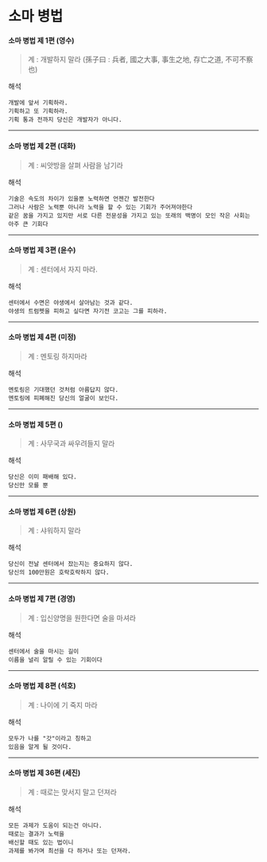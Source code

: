 # 소마 병법

#### 소마 병법 제 1편 (영수)

> 계 : 개발하지 말라
> (孫子曰 : 兵者, 國之大事, 事生之地, 存亡之道, 不可不察也)

해석
```
개발에 앞서 기획하라.
기획하고 또 기획하라.
기획 통과 전까지 당신은 개발자가 아니다.
```
---

#### 소마 병법 제 2편 (대화)

> 계 : 씨앗방을 살펴 사람을 남기라

해석
```
기술은 속도의 차이가 있을뿐 노력하면 언젠간 발전한다
그러나 사람은 노력뿐 아니라 노력을 할 수 있는 기회가 주어져야한다
같은 꿈을 가지고 있지만 서로 다른 전문성을 가지고 있는 또래의 백명이 모인 작은 사회는 아주 큰 기회다
```
---

#### 소마 병법 제 3편 (윤수)

> 계 : 센터에서 자지 마라.

해석
```
센터에서 수면은 야생에서 살아남는 것과 같다.
야생의 트럼펫을 피하고 싶다면 자기전 코고는 그를 피하라.
```
---

#### 소마 병법 제 4편 (미정)

> 계 : 멘토링 하지마라

해석
```
멘토링은 기대했던 것처럼 아름답지 않다.
멘토링에 피폐해진 당신의 얼굴이 보인다.
```
---

#### 소마 병법 제 5편 ()

> 계 : 사무국과 싸우려들지 말라

해석
```
당신은 이미 패배해 있다.
당신만 모를 뿐
```
---

#### 소마 병법 제 6편 (상원)

> 계 : 샤워하지 말라

해석
```
당신이 전날 센터에서 잤는지는 중요하지 않다.
당신의 100만원은 호락호락하지 않다.
```
---

#### 소마 병법 제 7편 (경영)

> 계 : 입신양명을 원한다면 술을 마셔라

해석
```
센터에서 술을 마시는 길이
이름을 널리 알릴 수 있는 기회이다
```
---

#### 소마 병법 제 8편 (석호)

> 계 : 나이에 기 죽지 마라

해석
```
모두가 나를 "갓"이라고 칭하고
있음을 알게 될 것이다.
```
---

#### 소마 병법 제 36편 (세진)

> 계 : 때로는 맞서지 말고 던져라

해석
```
모든 과제가 도움이 되는건 아니다.
때로는 결과가 노력을
배신할 때도 있는 법이니
과제를 봐가며 최선을 다 하거나 또는 던져라.
```

